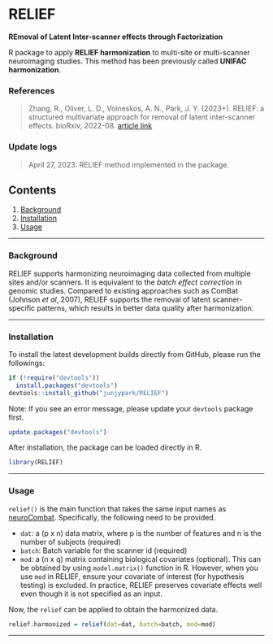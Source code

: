 # RELIEF

**REmoval of Latent Inter-scanner effects through Factorization**

R package to apply **RELIEF harmonization** to multi-site or multi-scanner neuroimaging studies. This method has been previously called **UNIFAC harmonization**.

### References

> Zhang, R., Oliver, L. D., Voineskos, A. N., Park, J. Y. (2023+). RELIEF: a structured multivariate approach for removal of latent inter-scanner effects. bioRxiv, 2022-08. [article link](https://doi.org/10.1101/2022.08.01.502396)

### Update logs

> April 27, 2023: RELIEF method implemented in the package.

## Contents

1. [Background](#id-background)
2. [Installation](#id-installation)
3. [Usage](#id-relief)

---

<div id='id-background'/>

### Background
RELIEF supports harmonizing neuroimaging data collected from multiple sites and/or scanners. It is equivalent to the *batch effect correction* in genomic studies. Compared to existing approaches such as ComBat (Johnson *et al*, 2007), RELIEF supports the removal of latent scanner-specific patterns, which results in better data quality after harmonization.


<div id='id-installation'/>

---

### Installation
To install the latest development builds directly from GitHub, please run the followings:

```R
if (!require("devtools"))
  install.packages("devtools")
devtools::install_github("junjypark/RELIEF")
```

Note: If you see an error message, please update your `devtools` package first.

```R
update.packages("devtools")
```

After installation, the package can be loaded directly in R.
```R
library(RELIEF)
``` 

---

<div id='id-relief'/>

### Usage

`relief()` is the main function that takes the same input names as [neuroCombat](https://github.com/Jfortin1/neuroCombat_Rpackage). Specifically, the following need to be provided.

* `dat`: a (p x n) data matrix, where p is the number of features and n is the number of subjects (required)
* `batch`: Batch variable for the scanner id (required)
* `mod`: a (n x q) matrix containing biological covariates (optional). This can be obtained by using `model.matrix()` function in R. However, when you use `mod` in RELIEF, ensure your covariate of interest (for hypothesis testing) is excluded. In practice, RELIEF preserves covariate effects well even though it is not specified as an input.

Now, the `relief` can be applied to obtain the harmonized data.

```R
relief.harmonized = relief(dat=dat, batch=batch, mod=mod)
``` 



---
